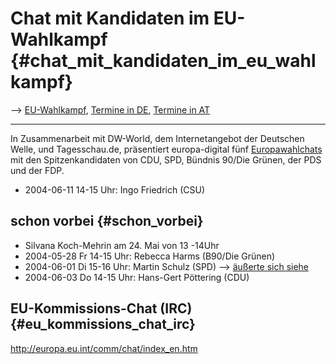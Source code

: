 # Chat mit Kandidaten im EU-Wahlkampf {#chat_mit_kandidaten_im_eu_wahlkampf}

\--\> [ EU-Wahlkampf](ElectAct0405De "wikilink"), [ Termine in
DE](ElectActDe0405De "wikilink"), [ Termine in
AT](ElectActAt0405De "wikilink")

------------------------------------------------------------------------

In Zusammenarbeit mit DW-World, dem Internetangebot der Deutschen Welle,
und Tagesschau.de, präsentiert europa-digital fünf
[Europawahlchats](http://www.chat.europa-digital.de/ "wikilink") mit den
Spitzenkandidaten von CDU, SPD, Bündnis 90/Die Grünen, der PDS und der
FDP.

-   2004-06-11 14-15 Uhr: Ingo Friedrich (CSU)

## schon vorbei {#schon_vorbei}

-   Silvana Koch-Mehrin am 24. Mai von 13 -14Uhr
-   2004-05-28 Fr 14-15 Uhr: Rebecca Harms (B90/Die Grünen)
-   2004-06-01 Di 15-16 Uhr: Martin Schulz (SPD) \--\> [ äußerte sich
    siehe](swpatcninoDe "wikilink")
-   2004-06-03 Do 14-15 Uhr: Hans-Gert Pöttering (CDU)

## EU-Kommissions-Chat (IRC) {#eu_kommissions_chat_irc}

<http://europa.eu.int/comm/chat/index_en.htm>
